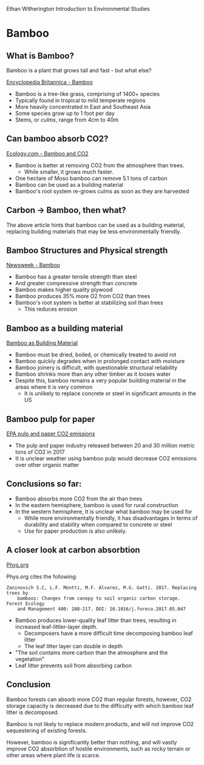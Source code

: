 Ethan Witherington
Introduction to Environmental Studies

# Bamboo

## What is Bamboo?

Bamboo is a plant that grows tall and fast - but what else?

[Encyclopedia Britannica - Bamboo](https://www.britannica.com/plant/bamboo)

- Bamboo is a tree-like grass, comprising of 1400+ species
- Typically found in tropical to mild temperate regions
- More heavily concentrated in East and Southeast Asia
- Some species grow up to 1 foot per day
- Stems, or *culms*, range from 4cm to 40m

## Can bamboo absorb CO2?

[Ecology.com - Bamboo and CO2](http://www.ecology.com/2013/05/15/what-can-bamboo-do-about-co2/)

- Bamboo is better at removing CO2 from the atmosphere than trees.
	- While smaller, it grows much faster.
- One hectare of Moso bamboo can remove 5.1 tons of carbon
- Bamboo can be used as a building material
- Bamboo's root system re-grows culms as soon as they are harvested

## Carbon -> Bamboo, then what?

The above article hints that bamboo can be used as a building material, replacing
building materials that may be less environmentally friendly.

## Bamboo Structures and Physical strength

[Newsweek - Bamboo](https://www.newsweek.com/stronger-steel-85533)

- Bamboo has a greater tensile strength than steel
- And greater compressive strength than concrete
- Bamboo makes higher quality plywood
- Bamboo produces 35% more O2 from CO2 than trees
- Bamboo's root system is better at stabilizing soil than trees
	- This reduces erosion

## Bamboo as a building material

[Bamboo as Building Material](https://theconstructor.org/building/bamboo-as-a-building-material-uses-advantages/14838/)

- Bamboo must be dried, boiled, or chemically treated to avoid rot
- Bamboo quickly degrades when in prolonged contact with moisture
- Bamboo joinery is difficult, with questionable structural reliability
- Bamboo shrinks more than any other timber as it looses water
- Despite this, bamboo remains a very popular building material in the areas
where it is very common
	- It is unlikely to replace concrete or steel in significant amounts in the US

## Bamboo pulp for paper

[EPA pulp and paper CO2 emissions](https://www.epa.gov/ghgreporting/ghgrp-pulp-and-paper)

- The pulp and paper industry released between 20 and 30 million metric tons of CO2
in 2017
- It is unclear weather using bamboo pulp would decrease CO2 emissions over
other organic matter

## Conclusions so far:

- Bamboo absorbs more CO2 from the air than trees
- In the eastern hemisphere, bamboo is used for rural construction
- In the western hemisphere, It is unclear what bamboo may be used for
	- While more environmentally friendly, it has disadvantages in terms of
	durability and stability when compared to concrete or steel
	- Use for paper production is also unlikely.

## A closer look at carbon absorbtion

[Phys.org](https://phys.org/news/2017-06-trees-bamboos-halves-carbon-storage.html)

Phys.org cites the following:

```
Zaninovich S.C, L.F. Montti, M.F. Alvarez, M.G. Gatti. 2017. Replacing trees by
	bamboos: Changes from canopy to soil organic carbon storage. Forest Ecology
	and Management 400: 208-217. DOI: 10.1016/j.foreco.2017.05.047
```

- Bamboo produces lower-quality leaf litter than trees, resulting in increased
leaf-littler-layer depth.
	- Decomposers have a more difficult time decomposing bamboo leaf litter
	- The leaf litter layer can double in depth
- "The soil contains more carbon than the atmosphere and the vegetation"
- Leaf litter prevents soil from absorbing carbon

## Conclusion

Bamboo forests can absorb more CO2 than regular forests, however, CO2 storage
capacity is decreased due to the difficulty with which bamboo leaf litter
is decomposed.

Bamboo is not likely to replace modern products, and will not improve CO2
sequestering of existing forests.

However, bamboo is significantly better than nothing, and will vastly
improve CO2 absorbtion of hostile environments, such as rocky terrain or
other areas where plant life is scarce.
